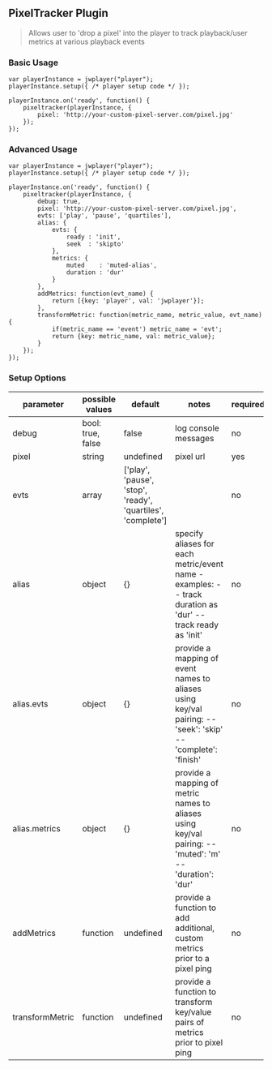 ## PixelTracker Plugin

> Allows user to 'drop a pixel' into the player to track playback/user metrics at various playback events

### Basic Usage
```
var playerInstance = jwplayer("player");
playerInstance.setup({ /* player setup code */ });

playerInstance.on('ready', function() {
    pixeltracker(playerInstance, {
        pixel: 'http://your-custom-pixel-server.com/pixel.jpg'
    });
});
```

### Advanced Usage
```
var playerInstance = jwplayer("player");
playerInstance.setup({ /* player setup code */ });

playerInstance.on('ready', function() {
    pixeltracker(playerInstance, {
        debug: true,
        pixel: 'http://your-custom-pixel-server.com/pixel.jpg',
        evts: ['play', 'pause', 'quartiles'],
        alias: {
            evts: {
                ready : 'init',
                seek  : 'skipto'
            },
            metrics: {
                muted    : 'muted-alias',
                duration : 'dur'
            }
        },
        addMetrics: function(evt_name) {
            return [{key: 'player', val: 'jwplayer'}];
        },
        transformMetric: function(metric_name, metric_value, evt_name) {
            if(metric_name == 'event') metric_name = 'evt';
            return {key: metric_name, val: metric_value};
        }
    });
});
```

### Setup Options

| parameter       | possible values   | default   | notes                                                                                                        | required |
|-----------------|-------------------|-----------|--------------------------------------------------------------------------------------------------------------|----------|
| debug           | bool: true, false | false     | log console messages                                                                                         | no       |
| pixel           | string            | undefined | pixel url                                                                                                    | yes      |
| evts            | array             | ['play', 'pause', 'stop', 'ready', 'quartiles', 'complete']        |                                                                                                              | no       |
| alias           | object            | {}        | specify aliases for each metric/event name - examples:  -- track duration as 'dur' -- track ready as 'init'  | no       |
| alias.evts      | object            | {}        | provide a mapping of event names to aliases using key/val pairing: -- 'seek': 'skip' -- 'complete': 'finish' | no       |
| alias.metrics   | object            | {}        | provide a mapping of metric names to aliases using key/val pairing: -- 'muted': 'm' -- 'duration': 'dur'     | no       |
| addMetrics      | function          | undefined | provide a function to add additional, custom metrics prior to a pixel ping                                   | no       |
| transformMetric | function          | undefined | provide a function to transform key/value pairs of metrics prior to pixel ping                               | no       |
